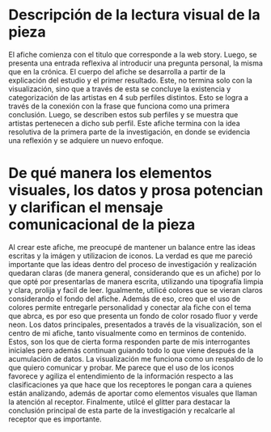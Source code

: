 # Descripción de la lectura visual de la pieza
El afiche comienza con el titulo que corresponde a la web story. Luego, se presenta una entrada reflexiva al introducir una pregunta personal, la misma que en la crónica. El cuerpo del afiche se desarrolla a partir de la explicación del estudio y el primer resultado. Este, no termina solo con la visualización, sino que a través de esta se concluye la existencia y categorización de las artistas en 4 sub perfiles distintos. Esto se logra a través de la conexión con la frase que funciona como una primera conclusión. Luego, se describen estos sub perfiles y se muestra que artistas pertenecen a dicho sub perfil. Este afiche termina con la idea resolutiva de la primera parte de la investigación, en donde se evidencia una reflexión y se adquiere un nuevo enfoque. 

# De qué manera los elementos visuales, los datos y prosa potencian y clarifican el mensaje comunicacional de la pieza

Al crear este afiche, me preocupé de mantener un balance entre las ideas escritas y la imágen y utilizacion de iconos. La verdad es que me pareció importante que las ideas dentro del proceso de investigación y realización quedaran claras (de manera general, considerando que es un afiche) por lo que opté por presentarlas de manera escrita, utilizando una tipografía limpia y clara, prolija y facil de leer. Igualmente, utilicé colores que se vieran claros considerando el fondo del afiche. Además de eso, creo que el uso de colores permite entregarle personalidad y conectar ala fiche con el tema que abrca, es por eso que presenta un fondo de color rosado fluor y verde neon. Los datos principales, presentados a través de la visualización, son el centro de mi afiche, tanto visualmente como en terminos de contenido. Estos, son los que de cierta forma responden parte de mis interrogantes iniciales pero además continuan guiando todo lo que viene después de la acumulación de datos. La visualización me funciona como un respaldo de lo que quiero comunicar y probar. Me parece que el uso de los iconos favorece y agiliza el entendimiento de la información respecto a las clasificaciones ya que hace que los receptores le pongan cara a quienes están analizando, además de aportar como elementos visuales que llaman la atención al receptor. Finalmente, utilcé el glitter para destacar la conclusión principal de esta parte de la investigación y recalcarle al receptor que es importante. 
